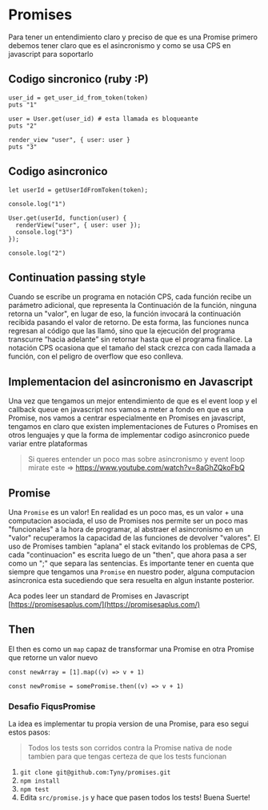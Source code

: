 # Promises

Para tener un entendimiento claro y preciso de que es una Promise primero debemos tener claro que es el asincronismo y como
se usa CPS en javascript para soportarlo

## Codigo sincronico (ruby :P)

````
user_id = get_user_id_from_token(token)
puts "1"

user = User.get(user_id) # esta llamada es bloqueante
puts "2"

render_view "user", { user: user }
puts "3"
````

## Codigo asincronico

````
let userId = getUserIdFromToken(token);

console.log("1")

User.get(userId, function(user) {
  renderView("user", { user: user });
  console.log("3")
});

console.log("2")
````

## Continuation passing style

Cuando se escribe un programa en notación CPS, cada función recibe un parámetro adicional, que representa la Continuación de la función, ninguna retorna un "valor", en lugar de eso, la función invocará la continuación recibida pasando el valor de retorno. De esta forma, las funciones nunca regresan al código que las llamó, sino que la ejecución del programa transcurre “hacia adelante” sin retornar hasta que el programa finalice.
La notación CPS ocasiona que el tamaño del stack crezca con cada llamada a función, con el peligro de overflow que eso conlleva.


## Implementacion del asincronismo en Javascript

Una vez que tengamos un mejor entendimiento de que es el event loop y el callback queue en javascript nos vamos a meter a fondo en que es una Promise, nos vamos a centrar especialmente en Promises en javascript, tengamos en claro que existen implementaciones de Futures o Promises en otros lenguajes y que la forma de implementar codigo asincronico puede variar entre plataformas

> Si queres entender un poco mas sobre asincronismo y event loop mirate este => https://www.youtube.com/watch?v=8aGhZQkoFbQ

## Promise
Una `Promise` es un valor! En realidad es un poco mas, es un valor + una computacion asociada, el uso de Promises nos permite ser un poco mas "funcionales" a la hora de programar, al abstraer el asincronismo en un "valor" recuperamos la capacidad de las funciones de devolver "valores".
El uso de Promises tambien "aplana" el stack evitando los problemas de CPS, cada "continuacion" es escrita luego de un "then", que ahora pasa a ser como un ";" que separa las sentencias.
Es importante tener en cuenta que siempre que tengamos una `Promise` en nuestro poder, alguna computacion asincronica esta sucediendo que sera resuelta en algun instante posterior.

Aca podes leer un standard de Promises en Javascript [https://promisesaplus.com/](https://promisesaplus.com/)

## Then
El then es como un `map` capaz de transformar una Promise en otra Promise que retorne un valor nuevo

`const newArray = [1].map((v) => v + 1)`

`const newPromise = somePromise.then((v) => v + 1)`

### Desafio FiqusPromise

La idea es implementar tu propia version de una Promise, para eso segui estos pasos:

> Todos los tests son corridos contra la Promise nativa de node tambien para que tengas certeza de que los tests funcionan

1. `git clone git@github.com:Tyny/promises.git`
2. `npm install`
3. `npm test`
4. Edita `src/promise.js` y hace que pasen todos los tests! Buena Suerte!
